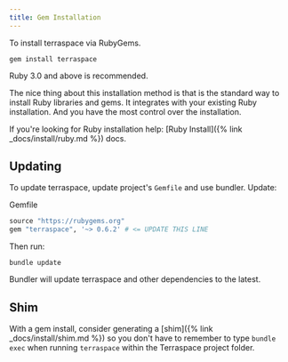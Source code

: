 ```yaml
---
title: Gem Installation
---
```


To install terraspace via RubyGems.

    gem install terraspace

Ruby 3.0 and above is recommended.

The nice thing about this installation method is that is the standard way to install Ruby libraries and gems. It integrates with your existing Ruby installation. And you have the most control over the installation.

If you're looking for Ruby installation help: [Ruby Install]({% link _docs/install/ruby.md %}) docs.

## Updating

To update terraspace, update project's `Gemfile` and use bundler. Update:

Gemfile

```ruby
source "https://rubygems.org"
gem "terraspace", '~> 0.6.2' # <= UPDATE THIS LINE
```

Then run:

    bundle update

Bundler will update terraspace and other dependencies to the latest.

## Shim

With a gem install, consider generating a [shim]({% link _docs/install/shim.md %}) so you don't have to remember to type `bundle exec` when running `terraspace` within the Terraspace project folder.
